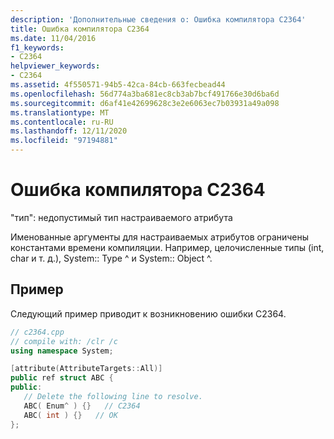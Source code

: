 ```yaml
---
description: 'Дополнительные сведения о: Ошибка компилятора C2364'
title: Ошибка компилятора C2364
ms.date: 11/04/2016
f1_keywords:
- C2364
helpviewer_keywords:
- C2364
ms.assetid: 4f550571-94b5-42ca-84cb-663fecbead44
ms.openlocfilehash: 56d774a3ba681ec8cb3ab7bcf491766e30d6ba6d
ms.sourcegitcommit: d6af41e42699628c3e2e6063ec7b03931a49a098
ms.translationtype: MT
ms.contentlocale: ru-RU
ms.lasthandoff: 12/11/2020
ms.locfileid: "97194881"
---
```

# <a name="compiler-error-c2364"></a>Ошибка компилятора C2364

"тип": недопустимый тип настраиваемого атрибута

Именованные аргументы для настраиваемых атрибутов ограничены константами времени компиляции. Например, целочисленные типы (int, char и т. д.), System:: Type ^ и System:: Object ^.

## <a name="example"></a>Пример

Следующий пример приводит к возникновению ошибки C2364.

```cpp
// c2364.cpp
// compile with: /clr /c
using namespace System;

[attribute(AttributeTargets::All)]
public ref struct ABC {
public:
   // Delete the following line to resolve.
   ABC( Enum^ ) {}   // C2364
   ABC( int ) {}   // OK
};
```
